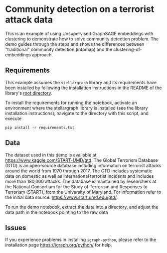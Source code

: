 # Community detection on a terrorist attack data

This is an example of using Unsupervised GraphSAGE embeddings with clustering to demonstrate how to solve community detection problem. The demo guides through the steps and shows the differences between "traditional" community detection (infomap) and the clustering-of-embeddings approach.

## Requirements
This example assumes the `stellargraph` library and its requirements have been 
installed by following the installation instructions in the README 
of the library's [root directory](https://github.com/stellargraph/stellargraph).

To install the requirements for running the notebook, activate an environment where the stellargraph library is installed (see the library installation instructions), navigate to the directory with this script, and execute

`pip install -r requirements.txt`

## Data

The dataset used in this demo is available at https://www.kaggle.com/START-UMD/gtd. The Global Terrorism Database (GTD) is an open-source database including information on terrorist attacks around the world from 1970 through 2017. The GTD includes systematic data on domestic as well as international terrorist incidents and includes more than 180,000 attacks. The database is maintained by researchers at the National Consortium for the Study of Terrorism and Responses to Terrorism (START), from the University of Maryland. For information refer to the initial data source: https://www.start.umd.edu/gtd/.


To run the demo notebook, extract the data into a directory, and adjust the data path in the notebook pointing to the raw data

## Issues

If you experience problems in installing `igraph-python`, please refer to the installation page https://igraph.org/python/ for help. 
